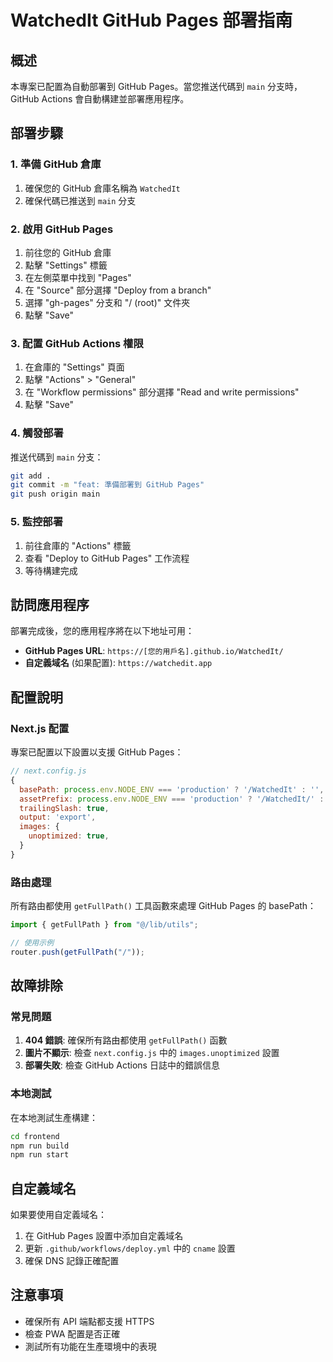 # WatchedIt GitHub Pages 部署指南

## 概述

本專案已配置為自動部署到 GitHub Pages。當您推送代碼到 `main` 分支時，GitHub Actions 會自動構建並部署應用程序。

## 部署步驟

### 1. 準備 GitHub 倉庫

1. 確保您的 GitHub 倉庫名稱為 `WatchedIt`
2. 確保代碼已推送到 `main` 分支

### 2. 啟用 GitHub Pages

1. 前往您的 GitHub 倉庫
2. 點擊 "Settings" 標籤
3. 在左側菜單中找到 "Pages"
4. 在 "Source" 部分選擇 "Deploy from a branch"
5. 選擇 "gh-pages" 分支和 "/ (root)" 文件夾
6. 點擊 "Save"

### 3. 配置 GitHub Actions 權限

1. 在倉庫的 "Settings" 頁面
2. 點擊 "Actions" > "General"
3. 在 "Workflow permissions" 部分選擇 "Read and write permissions"
4. 點擊 "Save"

### 4. 觸發部署

推送代碼到 `main` 分支：

```bash
git add .
git commit -m "feat: 準備部署到 GitHub Pages"
git push origin main
```

### 5. 監控部署

1. 前往倉庫的 "Actions" 標籤
2. 查看 "Deploy to GitHub Pages" 工作流程
3. 等待構建完成

## 訪問應用程序

部署完成後，您的應用程序將在以下地址可用：

- **GitHub Pages URL**: `https://[您的用戶名].github.io/WatchedIt/`
- **自定義域名** (如果配置): `https://watchedit.app`

## 配置說明

### Next.js 配置

專案已配置以下設置以支援 GitHub Pages：

```javascript
// next.config.js
{
  basePath: process.env.NODE_ENV === 'production' ? '/WatchedIt' : '',
  assetPrefix: process.env.NODE_ENV === 'production' ? '/WatchedIt/' : '',
  trailingSlash: true,
  output: 'export',
  images: {
    unoptimized: true,
  }
}
```

### 路由處理

所有路由都使用 `getFullPath()` 工具函數來處理 GitHub Pages 的 basePath：

```typescript
import { getFullPath } from "@/lib/utils";

// 使用示例
router.push(getFullPath("/"));
```

## 故障排除

### 常見問題

1. **404 錯誤**: 確保所有路由都使用 `getFullPath()` 函數
2. **圖片不顯示**: 檢查 `next.config.js` 中的 `images.unoptimized` 設置
3. **部署失敗**: 檢查 GitHub Actions 日誌中的錯誤信息

### 本地測試

在本地測試生產構建：

```bash
cd frontend
npm run build
npm run start
```

## 自定義域名

如果要使用自定義域名：

1. 在 GitHub Pages 設置中添加自定義域名
2. 更新 `.github/workflows/deploy.yml` 中的 `cname` 設置
3. 確保 DNS 記錄正確配置

## 注意事項

- 確保所有 API 端點都支援 HTTPS
- 檢查 PWA 配置是否正確
- 測試所有功能在生產環境中的表現 